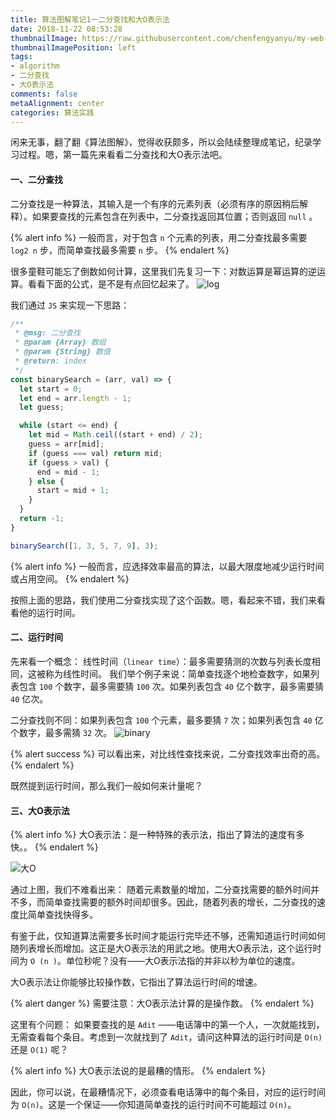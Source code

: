 ```yaml
---
title: 算法图解笔记1一二分查找和大O表示法
date: 2018-11-22 08:53:28
thumbnailImage: https://raw.githubusercontent.com/chenfengyanyu/my-web-accumulation/master/images/algorithm/logo.png
thumbnailImagePosition: left
tags: 
- algorithm
- 二分查找
- 大O表示法
comments: false
metaAlignment: center
categories: 算法实践
---
```

闲来无事，翻了翻《算法图解》，觉得收获颇多，所以会陆续整理成笔记，纪录学习过程。嗯，第一篇先来看看二分查找和大O表示法吧。
<!-- more -->
#### 一、二分查找
二分查找是一种算法，其输入是一个有序的元素列表（必须有序的原因稍后解释）。如果要查找的元素包含在列表中，二分查找返回其位置；否则返回 `null` 。

{% alert info %}
一般而言，对于包含 `n` 个元素的列表，用二分查找最多需要 `log2 n` 步，而简单查找最多需要 `n` 步。
{% endalert %}

很多童鞋可能忘了倒数如何计算，这里我们先复习一下：对数运算是幂运算的逆运算。看看下面的公式，是不是有点回忆起来了。
![log](https://raw.githubusercontent.com/chenfengyanyu/my-web-accumulation/master/images/algorithm/log.png)

我们通过 `JS` 来实现一下思路：
```js
/**
 * @msg: 二分查找
 * @param {Array} 数组
 * @param {String} 数值
 * @return: index
 */
const binarySearch = (arr, val) => {
  let start = 0;
  let end = arr.length - 1;
  let guess;

  while (start <= end) {
    let mid = Math.ceil((start + end) / 2);
    guess = arr[mid];
    if (guess === val) return mid;
    if (guess > val) {
      end = mid - 1;
    } else {
      start = mid + 1;
    }
  }
  return -1;
}

binarySearch([1, 3, 5, 7, 9], 3);
```

{% alert info %}
一般而言，应选择效率最高的算法，以最大限度地减少运行时间或占用空间。
{% endalert %}

按照上面的思路，我们使用二分查找实现了这个函数。嗯，看起来不错，我们来看看他的运行时间。

#### 二、运行时间
先来看一个概念：
线性时间（`linear time`）：最多需要猜测的次数与列表长度相同，这被称为线性时间。
我们举个例子来说：简单查找逐个地检查数字，如果列表包含 `100` 个数字，最多需要猜 `100` 次。如果列表包含 `40` 亿个数字，最多需要猜 `40` 亿次。

二分查找则不同：如果列表包含 `100` 个元素，最多要猜 `7` 次；如果列表包含 `40` 亿个数字，最多需猜 `32` 次。
![binary](https://raw.githubusercontent.com/chenfengyanyu/my-web-accumulation/master/images/algorithm/binary.png)

{% alert success %}
可以看出来，对比线性查找来说，二分查找效率出奇的高。
{% endalert %}

既然提到运行时间，那么我们一般如何来计量呢？

#### 三、大O表示法
{% alert info %}
大O表示法：是一种特殊的表示法，指出了算法的速度有多快。。
{% endalert %}

![大O](https://raw.githubusercontent.com/chenfengyanyu/my-web-accumulation/master/images/algorithm/o.png)

通过上图，我们不难看出来：
随着元素数量的增加，二分查找需要的额外时间并不多，而简单查找需要的额外时间却很多。因此，随着列表的增长，二分查找的速度比简单查找快得多。

有鉴于此，仅知道算法需要多长时间才能运行完毕还不够，还需知道运行时间如何随列表增长而增加。这正是大O表示法的用武之地。使用大O表示法，这个运行时间为 `O (n )`。单位秒呢？没有——大O表示法指的并非以秒为单位的速度。

大O表示法让你能够比较操作数，它指出了算法运行时间的增速。

{% alert danger %}
需要注意：大O表示法计算的是操作数。
{% endalert %}


这里有个问题：
如果要查找的是 `Adit` ——电话簿中的第一个人，一次就能找到，无需查看每个条目。考虑到一次就找到了 `Adit`，请问这种算法的运行时间是 `O(n)` 还是 `O(1)` 呢？

{% alert info %}
大O表示法说的是最糟的情形。
{% endalert %}


因此，你可以说，在最糟情况下，必须查看电话簿中的每个条目，对应的运行时间为 `O(n)`。这是一个保证——你知道简单查找的运行时间不可能超过 `O(n)`。